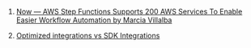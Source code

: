 1. [Now — AWS Step Functions Supports 200 AWS Services To Enable Easier Workflow Automation by Marcia Villalba](https://aws.amazon.com/blogs/aws/now-aws-step-functions-supports-200-aws-services-to-enable-easier-workflow-automation/)

2. [Optimized integrations vs SDK Integrations](https://docs.aws.amazon.com/step-functions/latest/dg/concepts-service-integrations.html)